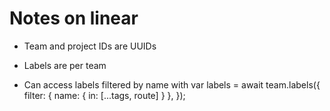 # Notes on linear

- Team and project IDs are UUIDs

- Labels are per team

- Can access labels filtered by name with
    var labels = await team.labels({
            filter: {
                name: { in: [...tags, route] }
            },
        });
        



